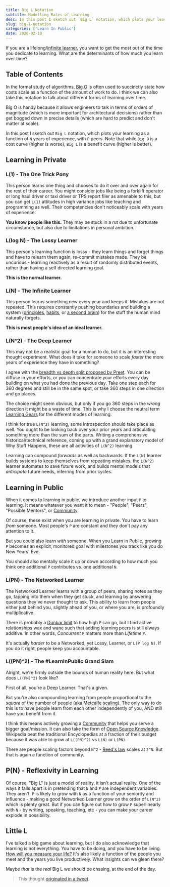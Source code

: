 ```yaml
---
title: Big L Notation
subtitle: Modelling Rates of Learning
desc: In this post I sketch out `Big L` notation, which plots your learning as a function of `N` years of experience, with `P` peers.
slug: big-l-notation
categories: ['Learn In Public']
date: 2020-02-10
---
```


If you are a lifelong/[infinite learner](https://www.sachinrekhi.com/how-to-be-an-infinite-learner), you want to get the most out of the time you dedicate to learning. What are the determinants of how much you learn over time?

## Table of Contents

In the formal study of algorithms, [Big O](https://en.wikipedia.org/wiki/Big_O_notation) is often used to succinctly state how costs scale as a function of the amount of work to do. I think we can also take this notation to talk about different forms of learning over time.

Big O is handy because it allows engineers to talk in terms of orders of magnitude (which is more important for architectural decisions) rather than get bogged down in precise details (which are hard to predict and don't matter at scale).

In this post I sketch out `Big L` notation, which plots your learning as a function of `N` years of experience, with `P` peers. Note that while `Big O` is a cost curve (higher is worse), `Big L` is a benefit curve (higher is better).

## Learning in Private

### L(1) - The One Trick Pony

This person learns one thing and chooses to do it over and over again for the rest of their career. You might consider jobs like being a forklift operator or long haul driver or taxi driver or TPS report filer as amenable to this, but you can get `L(1)` attitudes in high variance jobs like teaching and programming as well. Their competencies don't noticeably scale with years of experience.

**You know people like this.** They may be stuck in a rut due to unfortunate circumstance, but also due to limitations in personal ambition.

### L(log N) - The Lossy Learner

This person's learning function is lossy - they learn things and forget things and have to relearn them again, re-commit mistakes made. They be uncurious - learning reactively as a result of randomly distributed events, rather than having a self directed learning goal. 

**This is the normal learner.**

### L(N) - The Infinite Learner

This person learns something new every year and keeps it. Mistakes are not repeated. This requires constantly pushing boundaries and building a system ([principles](https://www.principles.com/), [habits](https://jamesclear.com/habits), or [a second brain](https://www.buildingasecondbrain.com/)) for the stuff the human mind naturally forgets.

**This is most people's idea of an ideal learner.**

### L(N^2) - The Deep Learner

This may not be a realistic goal for a human to do, but it is an interesting thought experiment. What does it take for someone to scale *faster* the more years of experience they have in something?

I agree with the [breadth vs depth split proposed by Preet](https://twitter.com/preetster/status/1226768072343638021). You can be diffuse in your efforts, or you can concentrate your efforts every day building on what you had done the previous day. Take one step each for 360 degrees and still be in the same spot, or take 360 steps in one direction and go places.

The choice might seem obvious, but only if you go 360 steps in the *wrong* direction it might be a waste of time. This is why I choose the neutral term [Learning Gears](https://www.swyx.io/writing/learning-gears) for the different modes of learning.

I think for true `L(N^2)` learning, some introspection should take place as well. You ought to be looking back over your prior years and articulating something more than the sum of the parts. Writing a comprehensive historical/technical reference, coming up with a grand explanatory model of Why Stuff Happens, these are all activities of `L(N^2)` learning.

Learning can compound *forwards* as well as backwards. If the `L(N)` learner builds systems to keep themselves from repeating mistakes, the `L(N^2)` learner automates to save future work, and builds mental models that *anticipate* future needs, inferring from prior cycles.

## Learning in Public

When it comes to learning in public, we introduce another input `P` to learning. It means whatever you want it to mean - "People", "Peers", "Possible Mentors", or [Community](https://www.swyx.io/writing/scaling-coding-communities). 

Of course, these exist when you are learning in private. You have to learn *from* someone. Most people's `P` are constant and they don't pay any attention to it.

But you could also learn *with* someone. When you Learn in Public, growing `P` becomes an explicit, monitored goal with milestones you track like you do New Years' Eve.

You should also mentally scale it up or down according to how much you think one additional `P` contributes vs. one additional `N`.

### L(PN) - The Networked Learner

The Networked Learner learns with a group of peers, sharing notes as they go, tapping into them when they get stuck, and learning by answering questions they've never thought to ask. This ability to learn from people either just behind you, slightly ahead of you, or where you are, is profoundly multiplicative.

There is probably a [Dunbar limit](https://en.wikipedia.org/wiki/Dunbar%27s_number) to how high `P` can go, but I find active relationships wax and wane such that adding learning peers is still always additive. In other words, *Concurrent* `P` matters more than *Lifetime* `P`.

It's actually *harder* to be a Networked, yet Lossy, Learner, or `L(P log N)`. If you do it right, people keep you accountable.

### L((PN)^2) - The #LearnInPublic Grand Slam

Alright, we're firmly outside the bounds of human reality here. But what does `L((PN)^2)` look like?

First of all, you're a Deep Learner. That's a given. 

But you're also compounding learning from people proportional to the *square* of the number of people (aka [Metcalfe scaling](https://en.wikipedia.org/wiki/Metcalfe%27s_law)). The only way to do this is to have people learn from each other independently of you, AND still have you benefit from it.

I think this means actively growing a [Community](https://www.swyx.io/writing/scaling-coding-communities) that helps you serve a bigger goal/mission. It can also take the form of [Open Source Knowledge](https://www.swyx.io/speaking/sedaily-nocode). Wikipedia beat the traditional Encyclopedias at a fraction of their budget because it was able to grow at `L((PN)^2)` vs `L(N)` or `L(PN)`.

There are people scaling factors beyond `N^2` - [Reed's law](https://www.swyx.io/writing/eponymous-laws#business-of-tech) scales at `2^N`. But that is again a function of community.

## P(N) - Reflexivity in Learning

Of course, "Big L" is just a model of reality, it isn't actual reality. One of the ways it falls apart is in pretending that `N` and `P` are independent variables. They aren't. `P` is likely to grow with `N` as a function of your seniority and influence - making a good Networked Learner grow on the order of `L(N^2)` which is plenty great. But if you can figure out how to grow `P` superlinearly with `N` - by writing, speaking, teaching, etc - you can make your career explode in possibility.

## Little L

I've talked a big game about learning, but I do also acknowledge that learning is not everything. You have to be doing, and you have to be living. [How will you measure your life?](https://hbr.org/2010/07/how-will-you-measure-your-life) It's also likely a function of the people you meet and the years you live productively. What insights can we glean there?

Maybe *that* is the *real* Big L we should be chasing, at the end of the day.


> This thought [originated in a tweet](https://twitter.com/swyx/status/1226762243917991936?s=20).